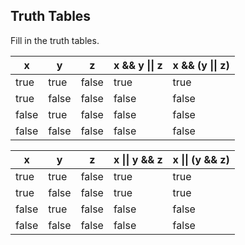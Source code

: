 ## Truth Tables

Fill in the truth tables.

  x  | y   | z   | x && y &#124;&#124; z |  x && (y &#124;&#124; z)
-----|-----|-----|-----------------------|--------------------------
true |true |false|          true         |          true
true |false|false|          false        |          false
false|true |false|          false        |          false
false|false|false|          false        |          false


  x  | y   | z   | x &#124;&#124; y && z |  x &#124;&#124; (y && z)
-----|-----|-----|-----------------------|-------------------------
true |true |false|          true         |          true
true |false|false|          true         |          true
false|true |false|          false        |          false
false|false|false|          false        |          false
